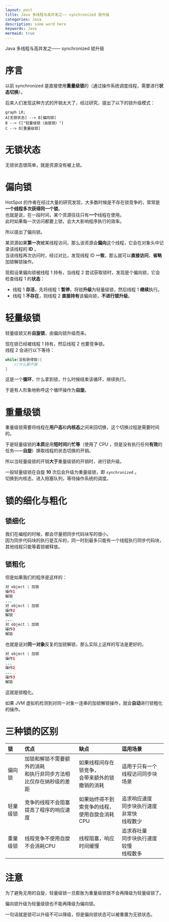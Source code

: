 ```yaml
---
layout: post
title: Java 多线程与高并发之—— synchronized 锁升级
categories: Java
description: some word here
keywords: Java
mermaid: true
---
```


Java 多线程与高并发之—— synchronized 锁升级

# 序言
以前 synchronized 是直接使用**重量级锁**的（通过操作系统调度线程，需要进行**状态切换**）。

后来人们发现这种方式的开销太大了，经过研究，提出了以下的锁升级模式：

```mermaid
graph LR;
A[无锁状态] --> B[偏向锁]
B --> C["轻量级锁（自旋锁）"]
C --> D[重量级锁]
```

# 无锁状态
无锁状态很简单，就是资源没有被上锁。

# 偏向锁
HotSpot 的作者在经过大量的研究发现，大多数时候是不存在锁竞争的，常常是**一个线程多次获得同一个锁**。<br>
也就是说，在一段时间，某个资源往往只有**一个**线程在使用。<br>
此时如果每一次访问都要上锁，会大大影响程序执行的效率。

所以提出了偏向锁。

某资源如果**第一次**被某线程访问，那么该资源会**偏向**这个线程，它会在对象头中记录该线程的 **ID** 。<br>
当该线程再次访问时，经过对比，发现线程 ID **一致**，那么就可以**直接访问**，**省略**加锁解锁操作。

现假设某偏向锁被线程 1 持有，当线程 2 尝试获取锁时，发现是个偏向锁，它会检查线程 1 的**状态**：
- 线程 1 **存活**，先将线程 1 **暂停**，将锁**升级**为轻量级锁，然后线程 1 **继续**执行。
- 线程 1 **不存在**，则线程 2 **直接持有**该偏向锁，**不进行锁升级**。

# 轻量级锁
轻量级锁又称**自旋锁**，由偏向锁升级而来。

现在锁已经被线程 1 持有，然后线程 2 也要竞争锁。<br>
线程 2 会进行以下等待：
```java
while(没有获得锁){
	//什么都不做
}
```
这是一个**循环**，什么拿到锁，什么时候结束该循环，继续执行。

于是有人形象地称呼这个循环操作为**自旋**。

# 重量级锁
重量级锁需要将线程在**用户态**和**内核态**之间来回切换，这个切换过程是需要时间的。

于是轻量级锁的**本质**是用**短时间**的**忙等**（使用了 CPU ，但是没有执行任何**有效**的任务——**自旋**）换取线程的状态切换的开销。

所以当轻量级锁的开销**大于**重量级锁的开销时，进行锁升级。

一般轻量级锁在自旋 **10** 次后会升级为重量级锁，即 `synchronized` 。<br>
切换到内核态，进入阻塞队列，等待操作系统的调度。

# 锁的细化与粗化
## 锁细化
我们在编程的时候，都会尽量把同步代码块写的很小。<br>
因为同步代码块的执行是互斥的，同一时刻最多只能有一个线程执行同步代码块，其他线程只能等着锁被释放。

## 锁粗化
但是如果我们的程序是这样的：
```java
对 object 1 加锁
操作1
解锁
...
对 object 1 加锁
操作2
解锁
...
对 object 1 加锁
操作3
解锁
```

也就是说对**同一对象**反复的加锁解锁，那么实际上这样的写法是更好的。
```java
对 object 1 加锁
操作1
...
操作2
...
操作3
解锁
```

这就是锁粗化。

如果 JVM 虚拟机检测到对同一对象一连串的加锁解锁操作，就会**自动**进行锁粗化的操作。

# 三种锁的区别

| 锁       | 优点                                                         | 缺点                                                 | 适用场景                                             |
| :------- | :------------------------------------------------------------ | :---------------------------------------------------- | :---------------------------------------------------- |
| 偏向锁   | 加锁和解锁不需要额外的消耗<br />和执行非同步方法相比仅存在纳秒级的差距 | 如果线程间存在锁竞争，<br />会带来额外的锁撤销的消耗 | 适用于只有一个线程访问同步块场景                     |
| 轻量级锁 | 竞争的线程不会阻塞<br />提高了程序的响应速度                 | 如果始终得不到索竞争的线程，<br />使用自旋会消耗CPU  | 追求响应速度<br />同步块执行速度非常快<br />线程数少 |
| 重量级锁 | 线程竞争不使用自旋<br />不会消耗CPU                        | 线程阻塞，响应时间缓慢                               | 追求吞吐量<br />同步块执行速度较慢<br />线程数多     |

# 注意
为了避免无用的自旋，轻量级锁一旦膨胀为重量级锁就不会再降级为轻量级锁了。

偏向锁升级为轻量级锁也不能再降级为偏向锁。

一句话就是锁可以升级不可以降级，但是偏向锁状态可以被重置为无锁状态。